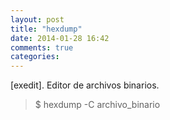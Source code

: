 ```yaml
---
layout: post
title: "hexdump"
date: 2014-01-28 16:42
comments: true
categories: 
---
```

[exedit]. Editor de archivos binarios.

>$ hexdump -C archivo_binario


